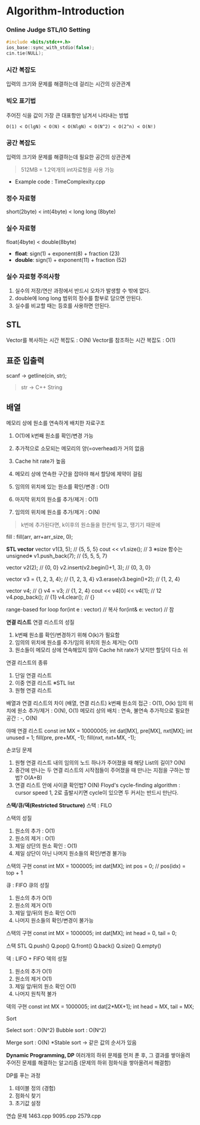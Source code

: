 # Algorithm-Introduction

### Online Judge STL/IO Setting
```cpp
#include <bits/stdc++.h>
ios_base::sync_with_stdio(false);
cin.tie(NULL);
```

### 시간 복잡도
입력의 크기와 문제를 해결하는데 걸리는 시간의 상관관계

### 빅오 표기법
주어진 식을 값이 가장 큰 대표항만 남겨서 나타내는 방법
```
O(1) < O(lgN) < O(N) < O(NlgN) < O(N^2) < O(2^n) < O(N!)
```

### 공간 복잡도
입력의 크기와 문제를 해결하는데 필요한 공간의 상관관계
> 512MB = 1.2억개의 int자료형을 사용 가능

- Example code : TimeComplexity.cpp

### 정수 자료형
short(2byte) < int(4byte) < long long (8byte)

### 실수 자료형
float(4byte) < double(8byte)

* **float**: sign(1) + exponent(8) + fraction (23)
* **double**: sign(1) + exponent(11) + fraction (52)

### 실수 자료형 주의사항
1. 실수의 저장/연산 과정에서 반드시 오차가 발생할 수 밖에 없다.
2. double에 long long 범위의 정수를 함부로 담으면 안된다.
3. 실수를 비교할 때는 등호를 사용하면 안된다.

## STL
Vector를 복사하는 시간 복잡도 : O(N)
Vector를 참조하는 시간 복잡도 : O(1)

## 표준 입출력
scanf -> getline(cin, str);
> str -> C++ String

## 배열
메모리 상에 원소를 연속하게 배치한 자료구조
1. O(1)에 k번째 원소를 확인/변경 가능
2. 추가적으로 소모되는 메모리의 양(=overhead)가 거의 없음
3. Cache hit rate가 높음
4. 메모리 상에 연속한 구간을 잡아야 해서 할당에 제약이 걸림

1. 임의의 위치에 있는 원소를 확인/변경 : O(1)
2. 마지막 위치의 원소를 추가/제거 : O(1)
3. 임의의 위치에 원소를 추가/제거 : O(N)
> k번에 추가된다면, k이후의 원소들을 한칸씩 밀고, 땡기기 때문에

fill : fill(arr, arr+arr_size, 0);

**STL vector**
vector<int> v1(3, 5); // {5, 5, 5}
cout << v1.size(); // 3  ※size 함수는 unsigned※
v1.push_back(7); // {5, 5, 5, 7}

vector<int> v2(2); // {0, 0}
v2.insert(v2.begin()+1, 3); // {0, 3, 0}

vector<int> v3 = {1, 2, 3, 4}; // {1, 2, 3, 4}
v3.erase(v3.begin()+2); // {1, 2, 4}

vector<int> v4; // {}
v4 = v3; // {1, 2, 4}
cout << v4[0] << v4[1]; // 12
v4.pop_back(); // {1}
v4.clear(); // {}

range-based for loop
for(int e : vector) // 복사
for(int& e: vector) // 참

**연결 리스트**
연결 리스트의 성질
1. k번째 원소를 확인/변경하기 위해 O(k)가 필요함
2. 임의의 위치에 원소를 추가/임의 위치의 원소 제거는 O(1)
3. 원소들이 메모리 상에 연속해있지 않아 Cache hit rate가 낮지만 할당이 다소 쉬

연결 리스트의 종류
1. 단일 연결 리스트
2. 이중 연결 리스트 ※STL list
3. 원형 연결 리스트

배열과 연결 리스트의 차이 (배열, 연결 리스트)
k번째 원소의 접근 : O(1), O(k)
임의 위치에 원소 추가/제거 : O(N), O(1)
메모리 상의 배치 : 연속, 불연속
추가적으로 필요한 공간 : -, O(N)

야매 연결 리스트
const int MX = 10000005;
int dat[MX], pre[MX], nxt[MX];
int unused = 1;
fill(pre, pre+MX, -1);
fill(nxt, nxt+MX, -1);

손코딩 문제
1. 원형 연결 리스트 내의 임의의 노드 하나가 주어졌을 때 해당 List의 길이? O(N)
2. 중간에 만나는 두 연결 리스트의 시작점들이 주어졌을 때 만나는 지점을 구하는 방법? O(A+B)
3. 연결 리스트 안에 사이클 확인법? O(N)
Floyd's cycle-finding algorithm : cursor speed 1, 2로 출발시키면 cycle이 있으면 두 커서는 반드시 만난다.

**스택/큐/덱(Restricted Structure)**
스택 : FILO

스택의 성질
1. 원소의 추가 : O(1)
2. 원소의 제거 : O(1)
3. 제일 상단의 원소 확인 : O(1)
4. 제일 상단이 아닌 나머지 원소들의 확인/변경 불가능

스택의 구현
const int MX = 1000005;
int dat[MX];
int pos = 0; // pos(idx) = top + 1

큐 : FIFO
큐의 성질
1. 원소의 추가 O(1)
2. 원소의 제거 O(1)
3. 제일 앞/뒤의 원소 확인 O(1)
4. 나머지 원소들의 확인/변경이 불가능

스택의 구현
const int MX = 1000005;
int dat[MX];
int head = 0, tail = 0;

스택 STL
Q.push()
Q.pop()
Q.front()
Q.back()
Q.size()
Q.empty()

덱 : LIFO + FIFO
덱의 성질
1. 원소의 추가 O(1)
2. 원소의 제거 O(1)
3. 제일 앞/뒤의 원소 확인 O(1)
4. 나머지 원칙적 불가

덱의 구현
const int MX = 1000005;
int dat[2*MX+1];
int head = MX, tail = MX;

Sort

Select sort : O(N^2)
Bubble sort : O(N^2)

Merge sort : O(N)
*Stable sort -> 같은 값의 순서가 있음

**Dynamic Programming, DP**
여러개의 하위 문제를 먼저 푼 후, 그 결과를 쌓아올려 주어진 문제를 해결하는 알고리즘 (문제의 하위 점화식을 쌓아올려서 해결함)

DP를 푸는 과정
1. 테이블 정의 (경험)
2. 점화식 찾기
3. 초기값 설정

연습 문제
1463.cpp
9095.cpp
2579.cpp